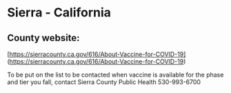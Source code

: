 # Sierra - California

## County website: 
[https://sierracounty.ca.gov/616/About-Vaccine-for-COVID-19] (https://sierracounty.ca.gov/616/About-Vaccine-for-COVID-19)

To be put on the list to be contacted when vaccine is available for the phase and tier you fall, contact Sierra County Public Health 530-993-6700
